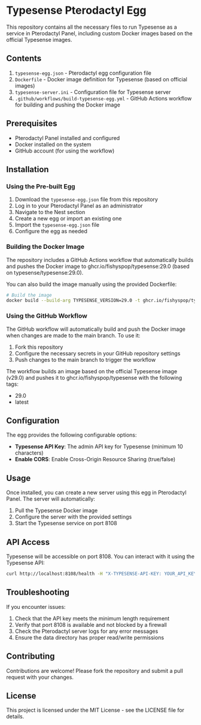 # Typesense Pterodactyl Egg

This repository contains all the necessary files to run Typesense as a service in Pterodactyl Panel, including custom Docker images based on the official Typesense images.

## Contents

1. `typesense-egg.json` - Pterodactyl egg configuration file
2. `Dockerfile` - Docker image definition for Typesense (based on official images)
3. `typesense-server.ini` - Configuration file for Typesense server
4. `.github/workflows/build-typesense-egg.yml` - GitHub Actions workflow for building and pushing the Docker image

## Prerequisites

- Pterodactyl Panel installed and configured
- Docker installed on the system
- GitHub account (for using the workflow)

## Installation

### Using the Pre-built Egg

1. Download the `typesense-egg.json` file from this repository
2. Log in to your Pterodactyl Panel as an administrator
3. Navigate to the Nest section
4. Create a new egg or import an existing one
5. Import the `typesense-egg.json` file
6. Configure the egg as needed

### Building the Docker Image

The repository includes a GitHub Actions workflow that automatically builds and pushes the Docker image to ghcr.io/fishyspop/typesense:29.0 (based on typesense/typesense:29.0).

You can also build the image manually using the provided Dockerfile:

```bash
# Build the image
docker build --build-arg TYPESENSE_VERSION=29.0 -t ghcr.io/fishyspop/typesense:29.0 .
```

### Using the GitHub Workflow

The GitHub workflow will automatically build and push the Docker image when changes are made to the main branch. To use it:

1. Fork this repository
2. Configure the necessary secrets in your GitHub repository settings
3. Push changes to the main branch to trigger the workflow

The workflow builds an image based on the official Typesense image (v29.0) and pushes it to ghcr.io/fishyspop/typesense with the following tags:
- 29.0
- latest

## Configuration

The egg provides the following configurable options:

- **Typesense API Key**: The admin API key for Typesense (minimum 10 characters)
- **Enable CORS**: Enable Cross-Origin Resource Sharing (true/false)

## Usage

Once installed, you can create a new server using this egg in Pterodactyl Panel. The server will automatically:

1. Pull the Typesense Docker image
2. Configure the server with the provided settings
3. Start the Typesense service on port 8108

## API Access

Typesense will be accessible on port 8108. You can interact with it using the Typesense API:

```bash
curl http://localhost:8108/health -H "X-TYPESENSE-API-KEY: YOUR_API_KEY"
```

## Troubleshooting

If you encounter issues:

1. Check that the API key meets the minimum length requirement
2. Verify that port 8108 is available and not blocked by a firewall
3. Check the Pterodactyl server logs for any error messages
4. Ensure the data directory has proper read/write permissions

## Contributing

Contributions are welcome! Please fork the repository and submit a pull request with your changes.

## License

This project is licensed under the MIT License - see the LICENSE file for details.